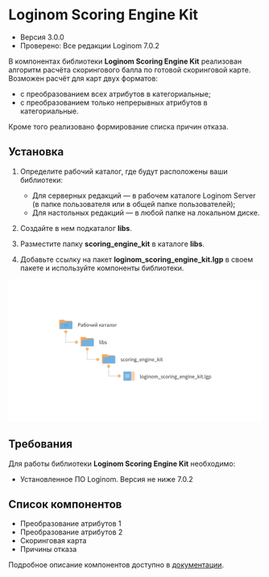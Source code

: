 # Loginom Scoring Engine Kit

* Версия 3.0.0
* Проверено: Все редакции Loginom 7.0.2

В компонентах библиотеки **Loginom Scoring Engine Kit** реализован алгоритм расчёта скорингового балла по готовой скоринговой карте. Возможен расчёт для карт двух форматов:

* с преобразованием всех атрибутов в категориальные;
* с преобразованием только непрерывных атрибутов в категориальные.

Кроме того реализовано формирование списка причин отказа.

## Установка

1. Определите рабочий каталог, где будут расположены ваши библиотеки:

   * Для серверных редакций — в рабочем каталоге Loginom Server (в папке пользователя или в общей папке пользователей);
   * Для настольных редакций — в любой папке на локальном диске.

2. Создайте в нем подкаталог **libs**.

3. Разместите папку **scoring_engine_kit** в каталоге **libs**.

4. Добавьте ссылку на пакет **loginom_scoring_engine_kit.lgp** в своем пакете и используйте компоненты библиотеки.

![Схема расположения библиотеки в рабочем каталоге](docs/img/scoring-engine-kit.svg)

## Требования

Для работы библиотеки **Loginom Scoring Engine Kit** необходимо:

* Установленное ПО Loginom. Версия не ниже 7.0.2

## Список компонентов

* Преобразование атрибутов 1
* Преобразование атрибутов 2
* Скоринговая карта
* Причины отказа

Подробное описание компонентов доступно в [документации](docs/loginom-scoring-engine-kit.pdf).